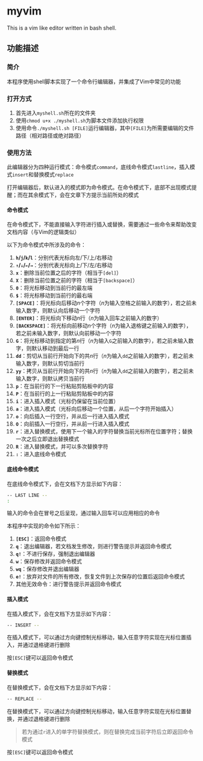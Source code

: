 # myvim

This is a vim like editor written in bash shell.

## 功能描述

### 简介

本程序使用shell脚本实现了一个命令行编辑器，并集成了Vim中常见的功能

### 打开方式

1. 首先进入`myshell.sh`所在的文件夹
2. 使用`chmod u+x ./myshell.sh`为脚本文件添加执行权限
3. 使用命令`./myshell.sh [FILE]`运行编辑器，其中`[FILE]`为所需要编辑的文件路径（相对路径或绝对路径）

### 使用方法

此编辑器分为四种运行模式：命令模式`command`，底线命令模式`lastline`，插入模式`insert`和替换模式`replace`

打开编辑器后，默认进入的模式即为命令模式。在命令模式下，底部不出现模式提醒；而在其余模式下，会在文章下方提示当前所处的模式

#### 命令模式

在命令模式下，不能直接输入字符进行插入或替换，需要通过一些命令来帮助改变文档内容（与Vim的逻辑类似）

以下为命令模式中所涉及的命令：

1. **`h`/`j`/`k`/`l`**：分别代表光标向左/下/上/右移动
2. **`↑`/`↓`/`←`/`→`**：分别代表光标向上/下/左/右移动
3. **`x`**：删除当前位置之后的字符（相当于`[del]`）
4. **`X`**：删除当前位置之前的字符（相当于`[backspace]`）
5. **`0`**：将光标移动到当前行的最左端
6. **`$`**：将光标移动到当前行的最右端
7. **`[SPACE]`**：将光标向后移动$n$个字符（$n$为输入空格之前输入的数字），若之前未输入数字，则默认向后移动一个字符
8. **`[ENTER]`**：将光标向下移动$n$行（$n$为输入回车之前输入的数字）
9. **`[BACKSPACE]`**：将光标向前移动$n$个字符（$n$为输入退格键之前输入的数字），若之前未输入数字，则默认向前移动一个字符
10. **`G`**：将光标移动到指定的第$n$行（$n$为输入`G`之前输入的数字），若之前未输入数字，则默认移动到最后一行
11. **`dd`**：剪切从当前行开始向下的共$n$行（$n$为输入`dd`之前输入的数字），若之前未输入数字，则默认剪切当前行
12. **`yy`**：拷贝从当前行开始向下的共$n$行（$n$为输入`dd`之前输入的数字），若之前未输入数字，则默认拷贝当前行
13. **`p`**：在当前行的下一行粘贴剪贴板中的内容
14. **`P`**：在当前行的上一行粘贴剪贴板中的内容
15. **`i`**：进入插入模式（光标仍保留在当前位置）
16. **`a`**：进入插入模式（光标向后移动一个位置，从后一个字符开始插入）
17. **`o`**：向后插入一行空行，并从后一行进入插入模式
18. **`O`**：向前插入一行空行，并从前一行进入插入模式
19. **`r`**：进入替换模式，使用下一个输入的字符替换当前光标所在位置字符；替换一次之后立即退出替换模式
20. **`R`**：进入替换模式，并可以多次替换字符
21. **`:`**：进入底线命令模式

#### 底线命令模式

在底线命令模式下，会在文档下方显示如下内容：

```bash
-- LAST LINE --
: 
```

输入的命令会在冒号之后呈现，通过输入回车可以应用相应的命令

本程序中实现的命令如下所示：

1. **`[ESC]`**：返回命令模式
2. **`q`**：退出编辑器，若文档发生修改，则进行警告提示并返回命令模式
3. **`q!`**：不进行保存，强制退出编辑器
4. **`w`**：保存修改并返回命令模式
5. **`wq`**：保存修改并退出编辑器
6. **`e!`**：放弃对文件的所有修改，恢复文件到上次保存的位置后返回命令模式
7. 其他无效命令：进行警告提示并返回命令模式

#### 插入模式

在插入模式下，会在文档下方显示如下内容：

```bash
-- INSERT --
```

在插入模式下，可以通过方向键控制光标移动，输入任意字符实现在光标位置插入，并通过退格键进行删除

按`[ESC]`键可以返回命令模式

#### 替换模式

在替换模式下，会在文档下方显示如下内容：

```bash
-- REPLACE --
```

在替换模式下，可以通过方向键控制光标移动，输入任意字符实现在光标位置替换，并通过退格键进行删除

> 若为通过`r`进入的单字符替换模式，则在替换完成当前字符后立即返回命令模式

按`[ESC]`键可以返回命令模式
